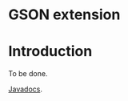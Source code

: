 GSON extension
=================

Introduction
============

To be done.

[Javadocs](http://restlet.org/learn/javadocs/${restlet-version-minor}/jse/ext/org/restlet/ext/gson/package-summary.html).

